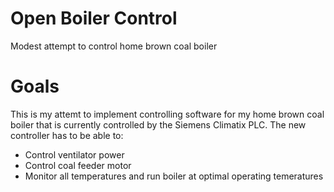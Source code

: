 # Open Boiler Control
Modest attempt to control home brown coal boiler

# Goals
This is my attemt to implement controlling software for my home brown coal boiler
that is currently controlled by the Siemens Climatix PLC. The new controller has to
be able to:

* Control ventilator power
* Control coal feeder motor
* Monitor all temperatures and run boiler at optimal operating temeratures

